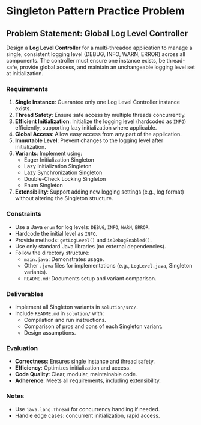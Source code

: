 # Singleton Pattern Practice Problem

## Problem Statement: Global Log Level Controller

Design a **Log Level Controller** for a multi-threaded application to manage a single, consistent logging level (DEBUG, INFO, WARN, ERROR) across all components. The controller must ensure one instance exists, be thread-safe, provide global access, and maintain an unchangeable logging level set at initialization.

### Requirements
1. **Single Instance**: Guarantee only one Log Level Controller instance exists.
2. **Thread Safety**: Ensure safe access by multiple threads concurrently.
3. **Efficient Initialization**: Initialize the logging level (hardcoded as `INFO`) efficiently, supporting lazy initialization where applicable.
4. **Global Access**: Allow easy access from any part of the application.
5. **Immutable Level**: Prevent changes to the logging level after initialization.
6. **Variants**: Implement using:
    - Eager Initialization Singleton
    - Lazy Initialization Singleton
    - Lazy Synchronization Singleton
    - Double-Check Locking Singleton
    - Enum Singleton
7. **Extensibility**: Support adding new logging settings (e.g., log format) without altering the Singleton structure.

### Constraints
- Use a Java `enum` for log levels: `DEBUG`, `INFO`, `WARN`, `ERROR`.
- Hardcode the initial level as `INFO`.
- Provide methods: `getLogLevel()` and `isDebugEnabled()`.
- Use only standard Java libraries (no external dependencies).
- Follow the directory structure:
    - `main.java`: Demonstrates usage.
    - Other `.java` files for implementations (e.g., `LogLevel.java`, Singleton variants).
    - `README.md`: Documents setup and variant comparison.

### Deliverables
- Implement all Singleton variants in `solution/src/`.
- Include `README.md` in `solution/` with:
    - Compilation and run instructions.
    - Comparison of pros and cons of each Singleton variant.
    - Design assumptions.

### Evaluation
- **Correctness**: Ensures single instance and thread safety.
- **Efficiency**: Optimizes initialization and access.
- **Code Quality**: Clear, modular, maintainable code.
- **Adherence**: Meets all requirements, including extensibility.

### Notes
- Use `java.lang.Thread` for concurrency handling if needed.
- Handle edge cases: concurrent initialization, rapid access.